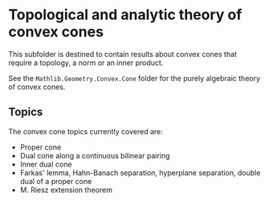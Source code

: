 # Topological and analytic theory of convex cones

This subfolder is destined to contain results about convex cones that require a topology, a norm or
an inner product.

See the `Mathlib.Geometry.Convex.Cone` folder for the purely algebraic theory of convex cones.

## Topics

The convex cone topics currently covered are:
* Proper cone
* Dual cone along a continuous bilinear pairing
* Inner dual cone
* Farkas' lemma, Hahn-Banach separation, hyperplane separation, double dual of a proper cone
* M. Riesz extension theorem
